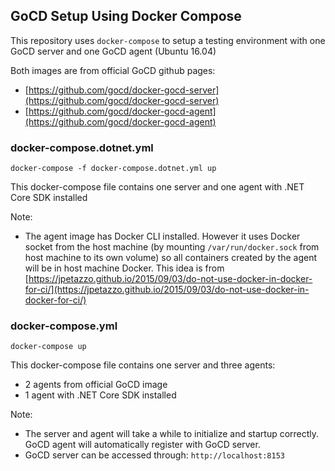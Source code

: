 ## GoCD Setup Using Docker Compose

This repository uses `docker-compose` to setup a testing environment with one GoCD server and one GoCD agent (Ubuntu 16.04)

Both images are from official GoCD github pages:
- [https://github.com/gocd/docker-gocd-server](https://github.com/gocd/docker-gocd-server)
- [https://github.com/gocd/docker-gocd-agent](https://github.com/gocd/docker-gocd-agent)

### docker-compose.dotnet.yml

```
docker-compose -f docker-compose.dotnet.yml up
```

This docker-compose file contains one server and one agent with .NET Core SDK installed

Note:
- The agent image has Docker CLI installed. However it uses Docker socket from the host machine (by mounting `/var/run/docker.sock` from host machine to its own volume) so all containers created by the agent will be in host machine Docker. This idea is from [https://jpetazzo.github.io/2015/09/03/do-not-use-docker-in-docker-for-ci/](https://jpetazzo.github.io/2015/09/03/do-not-use-docker-in-docker-for-ci/)

### docker-compose.yml

```
docker-compose up
```

This docker-compose file contains one server and three agents:
- 2 agents from official GoCD image
- 1 agent with .NET Core SDK installed

Note:
- The server and agent will take a while to initialize and startup correctly. GoCD agent will automatically register with GoCD server.
- GoCD server can be accessed through: `http://localhost:8153`
